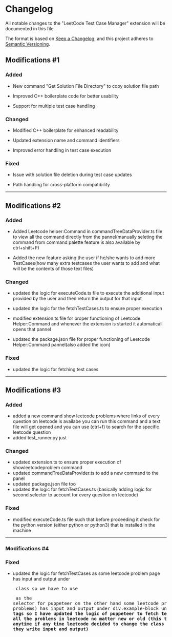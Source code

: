 # Changelog

All notable changes to the "LeetCode Test Case Manager" extension will be documented in this file.

The format is based on [Keep a Changelog](https://keepachangelog.com/en/1.0.0/),
and this project adheres to [Semantic Versioning](https://semver.org/spec/v2.0.0.html).

## Modifications #1

### Added
- New command "Get Solution File Directory" to copy solution file path

- Improved C++ boilerplate code for better usability

- Support for multiple test case handling

### Changed
- Modified C++ boilerplate for enhanced readability

- Updated extension name and command identifiers

- Improved error handling in test case execution

### Fixed
- Issue with solution file deletion during test case updates

- Path handling for cross-platform compatibility

----------------------------------------------------------------------------------------------------------

## Modifications #2

### Added
- Added Leetcode helper:Command in commandTreeDataProvider.ts file to view all the command directly from the pannel(manually seleting the command from command palette feature is also available by ctrl+shift+P)

- Added the new feature asking the user if he/she wants to add more TestCases(how many extra testcases the user wants to add and what will be the contents of those text files) 

### Changed
- updated the logic for executeCode.ts file to execute the additional input provided by the user and then return the output for that input

- updated the logic for the fetchTestCases.ts to ensure proper execution

- modified extension.ts file for proper functioning of Leetcode Helper:Command and whenever the extension is started it automaticall opens that pannel

- updated the package.json file for proper functioning of Leetcode Helper:Command pannel(also added the icon)

### Fixed
- updated the logic for fetching test cases

----------------------------------------------------------------------------------------------------------

## Modifications #3

### Added
- added a new command show leetcode problems where links of every question on leetcode is availabe you can run this command and a text file will get opened and you can use (ctrl+f) to search for the specific leetcode question
- added test_runner.py just 


### Changed 
- updated extension.ts to ensure proper execution of showleetcodeproblem command
- updated commandTreeDataProvider.ts to add a new command to the panel
- updated package.json file too
- updated the logic for fetchTestCases.ts (basically adding logic for second selector to account for every question on leetcode)

### Fixed
- modified executeCode.ts file such that before proceeding it check for the python version (either python or python3) that is installed in the machine

--------------------------------------------------------------------------------------------------------------
### Modifications #4

### Fixed
- updated the logic for fetchTestCases as some leetcode problem page has input and output under <pre> class so we have to use <pre> as the selector for puppeteer on the other hand some leetcode problems(old problems) has input and output under div.example-block under <strong> tags so I have updated the logic of puppeteer to fetch test cases for all the problems in leetcode no matter new or old
(this thing can change anytime if any time leetcode decided to change the class under which they write input and output)

